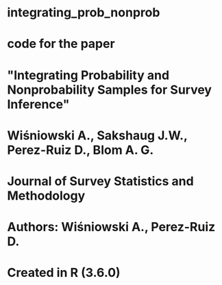 # integrating_prob_nonprob
# code for the paper 
# "Integrating Probability and Nonprobability Samples for Survey Inference"
# Wiśniowski A., Sakshaug J.W., Perez-Ruiz D., Blom A. G.
# Journal of Survey Statistics and Methodology
# 
#
# Authors: Wiśniowski A., Perez-Ruiz D.
#
# Created in R (3.6.0)
#

